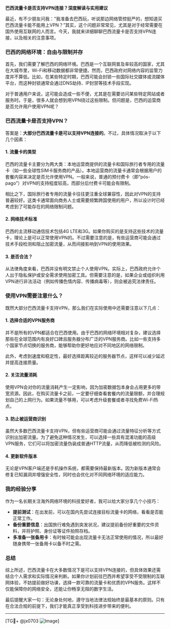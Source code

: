 **巴西流量卡是否支持VPN连接？深度解读与实用建议**

最近，有不少朋友问我：“我准备去巴西玩，听说那边网络管控挺严的，想知道买巴西流量卡能不能用上VPN？”其实，这个问题非常常见，尤其是对于经常需要在国外使用互联网的人而言。今天，我就来详细聊聊巴西流量卡是否支持VPN连接，以及相关的注意事项。

### 巴西的网络环境：自由与限制并存

首先，我们需要了解巴西的网络环境。巴西是一个互联网普及率较高的国家，尤其在大城市里，Wi-Fi和移动数据都非常便捷。然而，巴西政府对网络内容的监管力度并不算低。比如，在某些特定时期，巴西可能会封锁一些国际社交媒体或流媒体平台，而这种封锁通常会通过DNS劫持、IP封禁等技术手段实现。

对于普通用户来说，这可能会造成一些不便，尤其是在需要访问某些特定网站或者服务时。于是，很多人就会想到用VPN绕过这些限制。但问题是，巴西的运营商是否允许用户使用VPN呢？

### 巴西流量卡是否支持VPN？

答案是：**大部分巴西流量卡是可以支持VPN连接的**。不过，具体情况取决于以下几个因素：

#### 1. 流量卡的类型
巴西的流量卡主要分为两大类：本地运营商提供的流量卡和国际旅行者专用的流量卡（如一些全球性SIM卡服务商的产品）。本地运营商的流量卡通常会根据用户的套餐内容来决定是否允许使用VPN。一般来说，普通的预付费卡（即“pós-pago”）对VPN的支持程度较高，而部分后付费卡可能会有限制。

相比之下，国际旅行者专用的流量卡往往更注重全球兼容性，因此对VPN的支持普遍较好。这类卡通常面向商务人士或需要频繁跨国使用的用户，所以设计时已经考虑到了可能存在的网络限制问题。

#### 2. 网络技术标准
巴西的主流移动通信技术包括4G LTE和3G。如果你购买的是支持这些技术的流量卡，理论上是可以正常使用VPN的。不过需要注意的是，有些运营商可能会通过技术手段检测和阻止加密流量，从而间接影响到VPN的使用效果。

#### 3. 是否合法？
从法律角度来看，巴西并没有明文禁止个人使用VPN。实际上，巴西政府允许个人出于隐私保护或安全需求使用加密工具。但需要注意的是，如果企业或组织利用VPN进行非法活动（例如传播色情内容、传播病毒等），则会被追究法律责任。

### 使用VPN需要注意什么？

既然大部分巴西流量卡支持VPN，那么我们在实际使用中还需要注意以下几点：

#### 1. 选择合适的VPN服务商
并不是所有的VPN都适合在巴西使用。由于巴西的网络环境相对复杂，建议选择那些在全球范围内有良好口碑且服务器分布广泛的VPN服务商。比如一些支持多个国家节点切换的服务商，能够帮助你更好地应对不同地区的网络限制。

此外，考虑到速度和稳定性，最好选择距离较近的服务器节点，这样可以减少延迟并提高连接质量。

#### 2. 关注流量消耗
使用VPN会对你的流量消耗产生一定影响，因为加密数据包本身会占用更多的带宽资源。因此，在购买流量卡之前，一定要仔细查看套餐内的流量限额，并合理规划自己的上网行为。如果流量不够用，可以考虑升级套餐或者寻找免费Wi-Fi热点。

#### 3. 防止被运营商识别
虽然大多数巴西流量卡支持VPN，但有些运营商可能会通过流量特征分析等方式识别出加密流量。为了避免这种情况发生，可以选择一些具有混淆功能的高级VPN服务，它们可以将加密流量伪装成普通HTTP流量，从而降低被检测的风险。

#### 4. 更新软件版本
无论是VPN客户端还是手机操作系统，都需要保持最新版本。因为新版本通常会修复已知漏洞并增强安全性，同时也会优化对不同网络环境的适应能力。

### 我的经验分享

作为一名长期关注海外网络环境的科技爱好者，我可以给大家分享几个小技巧：

- **提前测试**：在出发前，可以在国内先尝试连接目标流量卡的网络，看看是否能正常工作。
- **备份重要信息**：出国旅行难免遇到突发状况，建议提前备份好重要的文件资料，并将护照、身份证等证件拍照存档。
- **多准备一张备用卡**：有时候可能会出现流量卡无法正常使用的情况，所以最好随身携带一张备用卡以备不时之需。

### 总结

综上所述，巴西流量卡在大多数情况下是可以支持VPN连接的，但具体效果还需结合个人需求和实际情况来判断。如果你计划前往巴西并希望享受不受限制的互联网体验，不妨提前做好功课，选择一款可靠的流量卡和优质的VPN服务。这样不仅能保障你的网络安全，还能让你畅享无阻的数字生活。

最后提醒大家一句：无论身处何地，遵守当地法律法规始终是最基本的原则。只有在合法合规的前提下，我们才能真正享受到科技进步带来的便利。

---

[TG💪+ @jx0703 ![Image](https://github.com/user-attachments/assets/dbca1d08-cadb-493c-b0ec-ad6f7a83f270)]